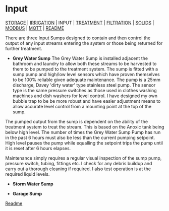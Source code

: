 # Input

 [STORAGE](https://github.com/wellsy57/Home-Assistant-Project/blob/master/files/STORAGE.md) |
[IRRIGATION](https://github.com/wellsy57/Home-Assistant-Project/blob/master/files/IRRIGATION.md) | INPUT | 
[TREATMENT](https://github.com/wellsy57/Home-Assistant-Project/blob/master/files/TREATMENT.md) | [FILTRATION](https://github.com/wellsy57/Home-Assistant-Project/blob/master/files/FILTRATION.md) | 
[SOLIDS](https://github.com/wellsy57/Home-Assistant-Project/blob/master/files/SOLIDS.md) | 
[MODBUS](https://github.com/wellsy57/Home-Assistant-Project/blob/master/filyes/MODBUS.md) | [MQTT](https://github.com/wellsy57/Home-Assistant-Project/blob/master/files/MQTT.md) | [README](https://github.com/wellsy57/Home-Assistant-Project/blob/master/README.md)

There are three Input Sumps designed to contain and then control the output of any input streams entering the system or those being returned for further treatment.

* **Grey Water Sump** The Grey Water Sump is installed adjacent the bathroom and laundry to allow both these streams to be harvested to them to be pumped to the treatment system. The sump is fitted with a sump pump and high/low level sensors which have proven themselves to be 100% reliable given adequate maintenance. The pump is a 25mm discharge, Davey 'dirty water' type stainless steel pump. The sensor type is the same pressure switches as those used in clothes washing machines and dish washers for level control. I have designed my own bubble trap to be be more robust and have easier adjustment means to allow accurate level control from a mounting point at the top of the sump.

The pumped output from the sump is dependent on the ability of the treatment system to treat the stream. This is based on the Anoxic tank being below high level. The number of times the Grey Water Sump Pump has run in the past 6 hours must also be less than the current pumping setpoint. High level pauses the pump while equalling the setpoint trips the pump until it is reset after 6 hours elapses.

Maintenance simply requires a regular visual inspection of the sump pump, pressure switch, tubing, fittings etc. I check for any debris buildup and carry out a thorough cleaning if required. I also test operation is at the required liquid levels.


* **Storm Water Sump**

* **Garage Sump**


[Readme](https://github.com/wellsy57/Home-Assistant-Project/blob/master/README.md)
